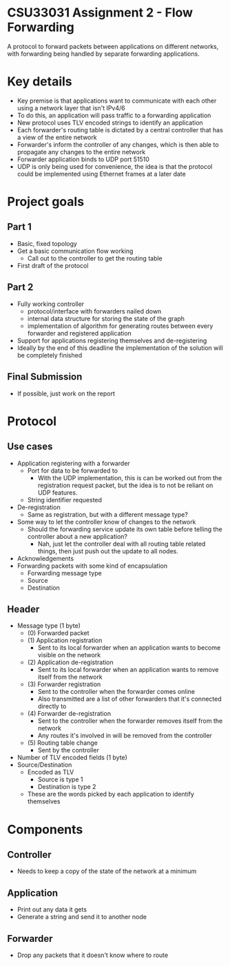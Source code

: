 # CSU33031 Assignment 2 - Flow Forwarding

A protocol to forward packets between applications on different networks, with forwarding being handled by separate forwarding applications.

# Key details
* Key premise is that applications want to communicate with each other using a network layer that isn't IPv4/6
* To do this, an application will pass traffic to a forwarding application
* New protocol uses TLV encoded strings to identify an application
* Each forwarder's routing table is dictated by a central controller that has a view of the entire network
* Forwarder's inform the controller of any changes, which is then able to propagate any changes to the entire network
* Forwarder application binds to UDP port 51510
* UDP is only being used for convenience, the idea is that the protocol could be implemented using Ethernet frames at a later date


# Project goals
## Part 1
* Basic, fixed topology
* Get a basic communication flow working
  * Call out to the controller to get the routing table
* First draft of the protocol

## Part 2
* Fully working controller
  * protocol/interface with forwarders nailed down
  * internal data structure for storing the state of the graph
  * implementation of algorithm for generating routes between every forwarder and registered application
* Support for applications registering themselves and de-registering
* Ideally by the end of this deadline the implementation of the solution will be completely finished

## Final Submission
* If possible, just work on the report


# Protocol
## Use cases
* Application registering with a forwarder
  * Port for data to be forwarded to
    * With the UDP implementation, this is can be worked out from the registration request packet, but the idea is to not be reliant on UDP features.
  * String identifier requested
* De-registration
  * Same as registration, but with a different message type?
* Some way to let the controller know of changes to the network
  * Should the forwarding service update its own table before telling the controller about a new application?
    * Nah, just let the controller deal with all routing table related things, then just push out the update to all nodes.
* Acknowledgements
* Forwarding packets with some kind of encapsulation
  * Forwarding message type
  * Source
  * Destination


## Header
* Message type (1 byte)
  * (0) Forwarded packet
  * (1) Application registration
    * Sent to its local forwarder when an application wants to become visible on the network
  * (2) Application de-registration
    * Sent to its local forwarder when an application wants to remove itself from the network
  * (3) Forwarder registration
    * Sent to the controller when the forwarder comes online
    * Also transmitted are a list of other forwarders that it's connected directly to
  * (4) Forwarder de-registration
    * Sent to the controller when the forwarder removes itself from the network
    * Any routes it's involved in will be removed from the controller
  * (5) Routing table change
    * Sent by the controller
* Number of TLV encoded fields (1 byte)
* Source/Destination
  * Encoded as TLV
    * Source is type 1
    * Destination is type 2
  * These are the words picked by each application to identify themselves

# Components
## Controller
* Needs to keep a copy of the state of the network at a minimum


## Application
* Print out any data it gets
* Generate a string and send it to another node

## Forwarder
* Drop any packets that it doesn't know where to route
